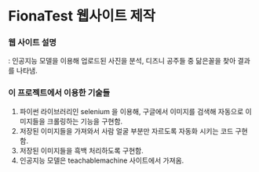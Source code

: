 # FionaTest 웹사이트 제작

### 웹 사이트 설명

: 인공지능 모델을 이용해 업로드된 사진을 분석, 디즈니 공주들 중 닮은꼴을 찾아 결과를 나타냄.





### 이 프로젝트에서 이용한 기술들

1. 파이썬 라이브러리인 selenium 을 이용해, 구글에서 이미지를 검색해 자동으로 이미지들을 크롤링하는 기능을 구현함.
2. 저장된 이미지들을 가져와서 사람 얼굴 부분만 자르도록 자동화 시키는 코드 구현함.
3. 저장된 이미지들을 흑백 처리하도록 구현함.
4. 인공지능 모델은 teachablemachine 사이트에서 가져옴.


